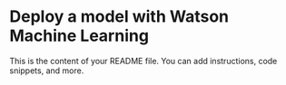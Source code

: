 <!DOCTYPE html>
<html>
<body>
    <div class="header">
        <h1>Deploy a model with Watson Machine Learning</h1>
    </div>
    <div class="content">
        <!-- Your README content goes here -->
        <p>This is the content of your README file. You can add instructions, code snippets, and more.</p>
    </div>
</body>
</html>
